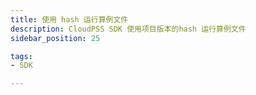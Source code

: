 ```yaml
---
title: 使用 hash 运行算例文件
description: CloudPSS SDK 使用项目版本的hash 运行算例文件
sidebar_position: 25

tags:
- SDK

---
```


